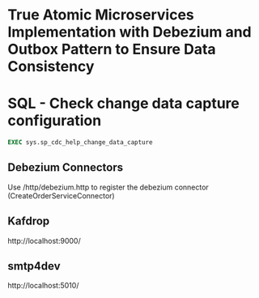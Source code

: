 # True Atomic Microservices Implementation with Debezium and Outbox Pattern to Ensure Data Consistency

# SQL - Check change data capture configuration

```sql
EXEC sys.sp_cdc_help_change_data_capture
```

## Debezium Connectors
Use /http/debezium.http to register the debezium connector (CreateOrderServiceConnector)

## Kafdrop
http://localhost:9000/


## smtp4dev
http://localhost:5010/
